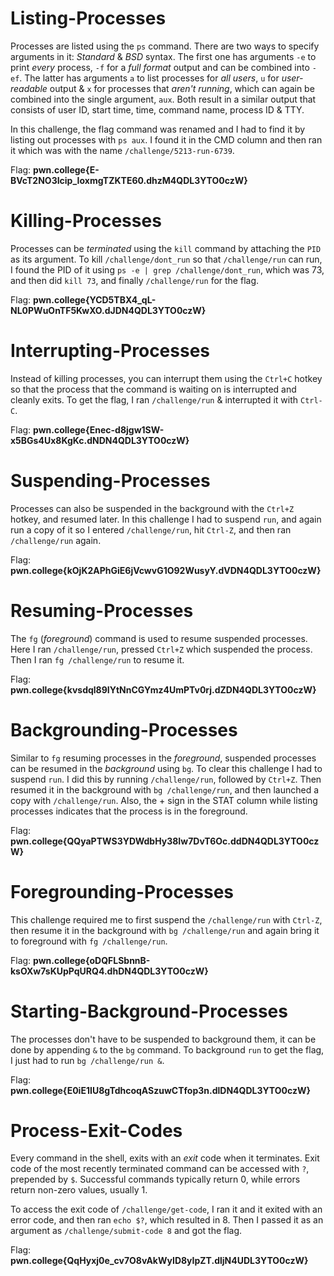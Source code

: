 # Listing-Processes

Processes are listed using the `ps` command. There are two ways to specify arguments in it: *Standard* & *BSD* syntax. The first one has arguments `-e` to print *every* process, `-f` for a *full format* output and can be combined into `-ef`. The latter has arguments `a` to list processes for *all users*, `u` for *user-readable* output & `x` for processes that *aren't running*, which can again be combined into the single argument, `aux`. Both result in a similar output that consists of user ID, start time, time, command name, process ID & TTY. 

In this challenge, the flag command was renamed and I had to find it by listing out processes with `ps aux`. I found it in the CMD column and then ran it which was with the name `/challenge/5213-run-6739`.

Flag: **pwn.college{E-BVcT2NO3Icip_IoxmgTZKTE60.dhzM4QDL3YTO0czW}**

# Killing-Processes

Processes can be *terminated* using the `kill` command by attaching the `PID` as its argument. To kill `/challenge/dont_run` so that `/challenge/run` can run, I found the PID of it using `ps -e | grep /challenge/dont_run`, which was 73, and then did `kill 73`, and finally `/challenge/run` for the flag. 

Flag: **pwn.college{YCD5TBX4_qL-NL0PWuOnTF5KwXO.dJDN4QDL3YTO0czW}**

# Interrupting-Processes

Instead of killing processes, you can interrupt them using the `Ctrl+C` hotkey so that the process that the command is waiting on is interrupted and cleanly exits. To get the flag, I ran `/challenge/run` & interrupted it with `Ctrl-C`.

Flag: **pwn.college{Enec-d8jgw1SW-x5BGs4Ux8KgKc.dNDN4QDL3YTO0czW}**

# Suspending-Processes

Processes can also be suspended in the background with the `Ctrl+Z` hotkey, and resumed later. In this challenge I had to suspend `run`, and again run a copy of it so I entered `/challenge/run`, hit `Ctrl-Z`, and then ran `/challenge/run` again.

Flag: **pwn.college{kOjK2APhGiE6jVcwvG1O92WusyY.dVDN4QDL3YTO0czW}**

# Resuming-Processes

The `fg` (*foreground*) command is used to resume suspended processes. Here I ran `/challenge/run`, pressed `Ctrl+Z` which suspended the process. Then I ran `fg /challenge/run` to resume it.

Flag: **pwn.college{kvsdql89IYtNnCGYmz4UmPTv0rj.dZDN4QDL3YTO0czW}**

# Backgrounding-Processes

Similar to `fg` resuming processes in the *foreground*, suspended processes can be resumed in the *background* using `bg`. To clear this challenge I had to suspend `run`. I did this by running `/challenge/run`, followed by `Ctrl+Z`. Then resumed it in the background with `bg /challenge/run`, and then launched a copy with `/challenge/run`. Also, the + sign in the STAT column while listing processes indicates that the process is in the foreground.

Flag: **pwn.college{QQyaPTWS3YDWdbHy38Iw7DvT6Oc.ddDN4QDL3YTO0czW}**

# Foregrounding-Processes

This challenge required me to first suspend the `/challenge/run` with `Ctrl-Z`, then resume it in the background with `bg /challenge/run` and again bring it to foreground with `fg /challenge/run`.

Flag: **pwn.college{oDQFLSbnnB-ksOXw7sKUpPqURQ4.dhDN4QDL3YTO0czW}**

# Starting-Background-Processes

The processes don't have to be suspended to background them, it can be done by appending `&` to the `bg` command. To background `run` to get the flag, I just had to run `bg /challenge/run &`. 

Flag: **pwn.college{E0iE1IU8gTdhcoqASzuwCTfop3n.dlDN4QDL3YTO0czW}**

# Process-Exit-Codes

Every command in the shell, exits with an *exit* code when it terminates. Exit code of the most recently terminated command can be accessed with `?`, prepended by `$`. Successful commands typically return 0, while errors return non-zero values, usually 1. 

To access the exit code of `/challenge/get-code`, I ran it and it exited with an error code, and then ran `echo $?`, which resulted in 8. Then I passed it as an argument as `/challenge/submit-code 8` and got the flag.

Flag: **pwn.college{QqHyxj0e_cv7O8vAkWyID8yIpZT.dljN4UDL3YTO0czW}**
